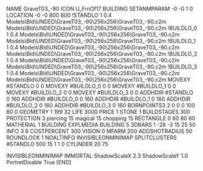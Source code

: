 NAME GraveT03_-90
ICON U_FrnOf17
BUILDING
SETANMPARAM -0 -0 1 0
LOCATION -0 -0 800 800
!STANDLO      1 0.4 Models\Bld\UNDED\GraveT03_-90\256x256\GraveT03_-90.c2m Models\Bld\UNDED\GraveT03_-90\256x256\GraveT03_-90.c2m 
!BUILDLO_0    1 0.4  Models\Bld\UNDED\GraveT03_-90\256x256\GraveT03_-90.c2m Models\Bld\UNDED\GraveT03_-90\256x256\GraveT03_-90.c2m 
!BUILDLO_1    1 0.4  Models\Bld\UNDED\GraveT03_-90\256x256\GraveT03_-90.c2m Models\Bld\UNDED\GraveT03_-90\256x256\GraveT03_-90.c2m 
!BUILDLO_2    1 0.4  Models\Bld\UNDED\GraveT03_-90\256x256\GraveT03_-90.c2m Models\Bld\UNDED\GraveT03_-90\256x256\GraveT03_-90.c2m 
!BUILDLO_3    1 0.4  Models\Bld\UNDED\GraveT03_-90\256x256\GraveT03_-90.c2m Models\Bld\UNDED\GraveT03_-90\256x256\GraveT03_-90.c2m 
MOVEXY #STANDLO    0 0
MOVEXY #BUILDLO_0  0 0
MOVEXY #BUILDLO_1  0 0
MOVEXY #BUILDLO_2  0 0
MOVEXY #BUILDLO_3  0 0
ADDHDIR #STANDLO 0 160
ADDHDIR #BUILDLO_0 0 160
ADDHDIR #BUILDLO_1 0 160
ADDHDIR #BUILDLO_2 0 160
ADDHDIR #BUILDLO_3 0 160
BORNPOINTS3 2 0 0 0 100 80 0
GEOMETRY 1 199 32
LIFE     3000
PRICE 1 STONE 1
BUILDSTAGES 300
PROTECTION 3 piercing 15 magical 15 chopping 15
RECTANGLE    0 60 80 60
MATHERIAL 1 BUILDING
EXPLMEDIA BUILDING 5
3DBARS 1 -28 -3 15 25 50
INFO 3 8
COSTPERCENT 300
VISION 0
MFARM 200
ADDSHOTRADIUS 50
ROUNDLOCK 1
NOALTINFO
INVISIBLEONMINIMAP
SPLITCLUSTERS #STANDLO 500 15 1 1 0
CYLINDER 20 75

INVISIBLEONMINIMAP
IMMORTAL
ShadowScaleX 2.3
ShadowScaleY 1.0
PortretDisable True
[END]

